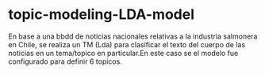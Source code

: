 # topic-modeling-LDA-model

En base a una bbdd de noticias nacionales relativas a la industria salmonera en Chile, se realiza un TM (Lda) para clasificar el texto del cuerpo de las noticias en un tema/topico en particular.En este caso se el modelo fue configurado para definir 6 topicos. 
